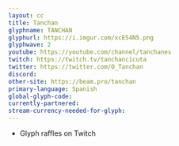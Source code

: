```yaml
---
layout: cc
title: Tanchan 
glyphname: TANCHAN
glyphurl: https://i.imgur.com/xcE54N5.png
glyphwave: 2
youtube: https://youtube.com/channel/tanchanes
twitch: https://twitch.tv/tanchancicuta
twitter: https://twitter.com/O_Tanchan
discord: 
other-site: https://beam.pro/tanchan
primary-language: Spanish
global-glyph-code: 
currently-partnered: 
stream-currency-needed-for-glyph: 
---
```

* Glyph raffles on Twitch
